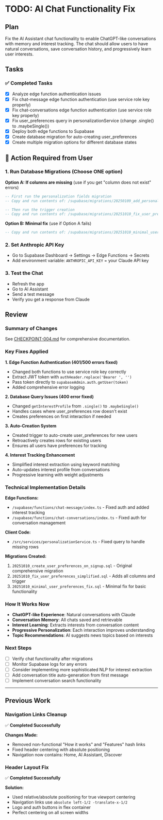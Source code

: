 # TODO: AI Chat Functionality Fix

## Plan

Fix the AI Assistant chat functionality to enable ChatGPT-like conversations with memory and interest tracking. The chat should allow users to have natural conversations, save conversation history, and progressively learn user interests.

## Tasks

### ✅ Completed Tasks
- [x] Analyze edge function authentication issues
- [x] Fix chat-message edge function authentication (use service role key properly)
- [x] Fix chat-conversations edge function authentication (use service role key properly)
- [x] Fix user_preferences query in personalizationService (change .single() to .maybeSingle())
- [x] Deploy both edge functions to Supabase
- [x] Create database migration for auto-creating user_preferences
- [x] Create multiple migration options for different database states

## 🚨 Action Required from User

### 1. Run Database Migrations (Choose ONE option)

**Option A: If columns are missing** (use if you get "column does not exist" errors)
```sql
-- First run the personalization fields migration
-- Copy and run contents of: /supabase/migrations/20250109_add_personalization_fields.sql

-- Then run the trigger creation
-- Copy and run contents of: /supabase/migrations/20251010_fix_user_preferences_simplified.sql
```

**Option B: Minimal fix** (use if Option A fails)
```sql
-- Copy and run contents of: /supabase/migrations/20251010_minimal_user_preferences_fix.sql
```

### 2. Set Anthropic API Key
- Go to Supabase Dashboard → Settings → Edge Functions → Secrets
- Add environment variable: `ANTHROPIC_API_KEY` = your Claude API key

### 3. Test the Chat
- Refresh the app
- Go to AI Assistant
- Send a test message
- Verify you get a response from Claude

## Review

### Summary of Changes
See [CHECKPOINT-004.md](CHECKPOINT-004.md) for comprehensive documentation.

### Key Fixes Applied

**1. Edge Function Authentication (401/500 errors fixed)**
- Changed both functions to use service role key correctly
- Extract JWT token with `authHeader.replace('Bearer ', '')`
- Pass token directly to `supabaseAdmin.auth.getUser(token)`
- Added comprehensive error logging

**2. Database Query Issues (400 error fixed)**
- Changed `getInterestProfile` from `.single()` to `.maybeSingle()`
- Handles cases where user_preferences row doesn't exist
- Creates preferences on first interaction if needed

**3. Auto-Creation System**
- Created trigger to auto-create user_preferences for new users
- Retroactively creates rows for existing users
- Ensures all users have preferences for tracking

**4. Interest Tracking Enhancement**
- Simplified interest extraction using keyword matching
- Auto-updates interest profile from conversations
- Progressive learning with weight adjustments

### Technical Implementation Details

**Edge Functions:**
- `/supabase/functions/chat-message/index.ts` - Fixed auth and added interest tracking
- `/supabase/functions/chat-conversations/index.ts` - Fixed auth for conversation management

**Client Code:**
- `/src/services/personalizationService.ts` - Fixed query to handle missing rows

**Migrations Created:**
1. `20251010_create_user_preferences_on_signup.sql` - Original comprehensive migration
2. `20251010_fix_user_preferences_simplified.sql` - Adds all columns and trigger
3. `20251010_minimal_user_preferences_fix.sql` - Minimal fix for basic functionality

### How It Works Now

- **ChatGPT-like Experience**: Natural conversations with Claude
- **Conversation Memory**: All chats saved and retrievable
- **Interest Learning**: Extracts interests from conversation content
- **Progressive Personalization**: Each interaction improves understanding
- **Topic Recommendations**: AI suggests news topics based on interests

### Next Steps
- [ ] Verify chat functionality after migrations
- [ ] Monitor Supabase logs for any errors
- [ ] Consider implementing more sophisticated NLP for interest extraction
- [ ] Add conversation title auto-generation from first message
- [ ] Implement conversation search functionality

---

## Previous Work

### Navigation Links Cleanup
✅ **Completed Successfully**

**Changes Made:**
- Removed non-functional "How it works" and "Features" hash links
- Fixed header centering with absolute positioning
- Navigation now contains: Home, AI Assistant, Discover

### Header Layout Fix
✅ **Completed Successfully**

**Solution:**
- Used relative/absolute positioning for true viewport centering
- Navigation links use `absolute left-1/2 -translate-x-1/2`
- Logo and auth buttons in flex container
- Perfect centering on all screen widths